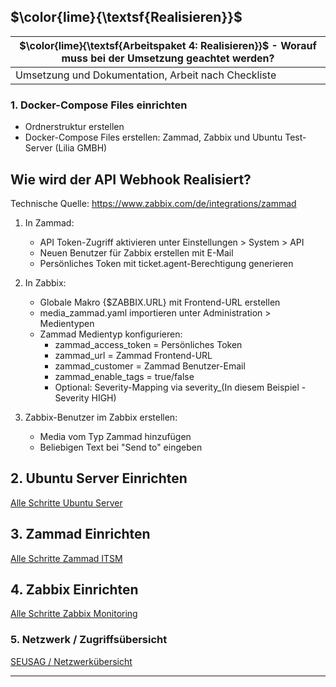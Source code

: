 ## $\color{lime}{\textsf{Realisieren}}$ 

| $\color{lime}{\textsf{Arbeitspaket 4: Realisieren}}$ - Worauf muss bei der Umsetzung geachtet werden? |
| ----------------------------------------------------------------------------------------------------- |
| Umsetzung und Dokumentation, Arbeit nach Checkliste                                                   |
### 1. Docker-Compose Files einrichten

- Ordnerstruktur erstellen
- Docker-Compose Files erstellen: Zammad, Zabbix und Ubuntu Test-Server (Lilia GMBH)


## Wie wird der API Webhook Realisiert?

Technische Quelle:
https://www.zabbix.com/de/integrations/zammad

1. In Zammad:
   - API Token-Zugriff aktivieren unter Einstellungen > System > API
   - Neuen Benutzer für Zabbix erstellen mit E-Mail
   - Persönliches Token mit ticket.agent-Berechtigung generieren

2. In Zabbix:
   - Globale Makro {$ZABBIX.URL} mit Frontend-URL erstellen
   - media_zammad.yaml importieren unter Administration > Medientypen
   - Zammad Medientyp konfigurieren:
     * zammad_access_token = Persönliches Token
     * zammad_url = Zammad Frontend-URL
     * zammad_customer = Zammad Benutzer-Email
     * zammad_enable_tags = true/false
     * Optional: Severity-Mapping via severity_(In diesem Beispiel - Severity HIGH)

3. Zabbix-Benutzer im Zabbix erstellen:
   - Media vom Typ Zammad hinzufügen
   - Beliebigen Text bei "Send to" eingeben


## 2. Ubuntu Server Einrichten
 [Alle Schritte Ubuntu Server](ubuntu_server.md)

## 3. Zammad Einrichten
 [Alle Schritte Zammad ITSM](zammad.md)

## 4. Zabbix Einrichten
 [Alle Schritte Zabbix Monitoring](zabbix.md)


### 5. Netzwerk / Zugriffsübersicht
 [SEUSAG / Netzwerkübersicht](SEUSAG_Netzwerkübersicht.md)

___
